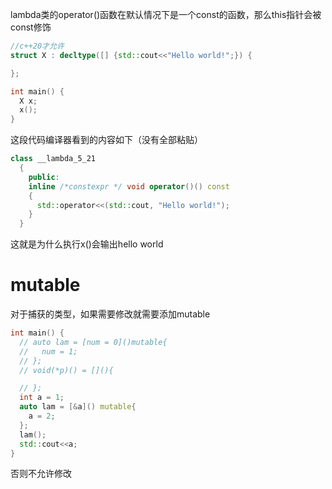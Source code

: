 lambda类的operator()函数在默认情况下是一个const的函数，那么this指针会被const修饰
```CPP
//c++20才允许
struct X : decltype([] {std::cout<<"Hello world!";}) {

};

int main() {
  X x;
  x();
}
```
这段代码编译器看到的内容如下（没有全部粘贴）
```cpp
class __lambda_5_21
  {
    public: 
    inline /*constexpr */ void operator()() const
    {
      std::operator<<(std::cout, "Hello world!");
    }
  }
```
这就是为什么执行x()会输出hello world

# mutable
对于捕获的类型，如果需要修改就需要添加mutable
```cpp
int main() {
  // auto lam = [num = 0]()mutable{
  //   num = 1;
  // };
  // void(*p)() = [](){

  // };
  int a = 1;
  auto lam = [&a]() mutable{
    a = 2;
  };
  lam();
  std::cout<<a;
}
```
否则不允许修改

